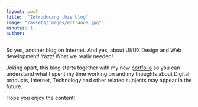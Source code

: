 ```yaml
---
layout: post
title:  "Introducing this blog"
image: "/assets/images/entrance.jpg"
minutes: 1
author: 
---
```


So yes, another blog on Internet. And yes, about UI/UX Design and Web development! Yazz! What we really needed!

Joking apart, this blog starts together with my new [portfolio](https://arnau.me) so you can understand what I spent my time working on and my thoughts about Digital products, Internet, Technology and other related subjects may appear in the future.

Hope you enjoy the content!
